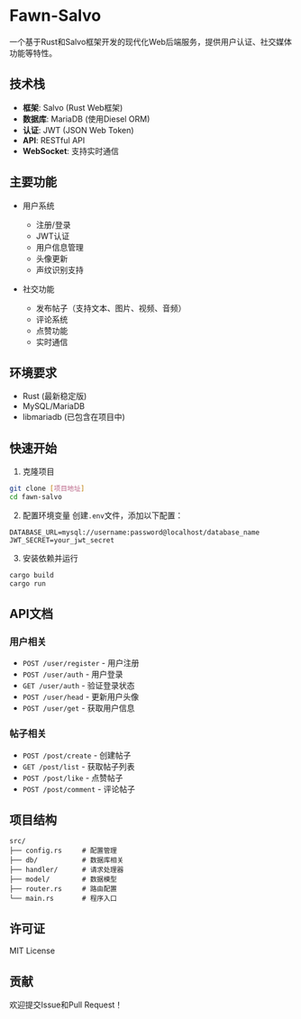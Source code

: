 # Fawn-Salvo

一个基于Rust和Salvo框架开发的现代化Web后端服务，提供用户认证、社交媒体功能等特性。

## 技术栈

- **框架**: Salvo (Rust Web框架)
- **数据库**: MariaDB (使用Diesel ORM)
- **认证**: JWT (JSON Web Token)
- **API**: RESTful API
- **WebSocket**: 支持实时通信

## 主要功能

- 用户系统
  - 注册/登录
  - JWT认证
  - 用户信息管理
  - 头像更新
  - 声纹识别支持

- 社交功能
  - 发布帖子（支持文本、图片、视频、音频）
  - 评论系统
  - 点赞功能
  - 实时通信

## 环境要求

- Rust (最新稳定版)
- MySQL/MariaDB
- libmariadb (已包含在项目中)

## 快速开始

1. 克隆项目
```bash
git clone [项目地址]
cd fawn-salvo
```

2. 配置环境变量
创建`.env`文件，添加以下配置：
```env
DATABASE_URL=mysql://username:password@localhost/database_name
JWT_SECRET=your_jwt_secret
```

3. 安装依赖并运行
```bash
cargo build
cargo run
```

## API文档

### 用户相关

- `POST /user/register` - 用户注册
- `POST /user/auth` - 用户登录
- `GET /user/auth` - 验证登录状态
- `POST /user/head` - 更新用户头像
- `POST /user/get` - 获取用户信息

### 帖子相关

- `POST /post/create` - 创建帖子
- `GET /post/list` - 获取帖子列表
- `POST /post/like` - 点赞帖子
- `POST /post/comment` - 评论帖子

## 项目结构

```
src/
├── config.rs     # 配置管理
├── db/           # 数据库相关
├── handler/      # 请求处理器
├── model/        # 数据模型
├── router.rs     # 路由配置
└── main.rs       # 程序入口
```

## 许可证

MIT License

## 贡献

欢迎提交Issue和Pull Request！
